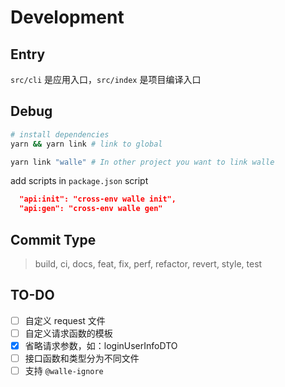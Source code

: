 # Development
## Entry
`src/cli` 是应用入口，`src/index` 是项目编译入口

## Debug

```bash
# install dependencies
yarn && yarn link # link to global

yarn link "walle" # In other project you want to link walle
```

add scripts in `package.json` script

```json
  "api:init": "cross-env walle init",
  "api:gen": "cross-env walle gen"
```

## Commit Type

> build, ci, docs, feat, fix, perf, refactor, revert, style, test

## TO-DO

* [ ] 自定义 request 文件
* [ ] 自定义请求函数的模板
* [X] 省略请求参数，如：loginUserInfoDTO
* [ ] 接口函数和类型分为不同文件
* [ ] 支持 `@walle-ignore`